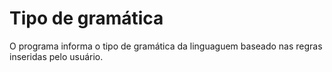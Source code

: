 # Tipo de gramática

O programa informa o tipo de gramática da linguaguem baseado nas regras inseridas pelo usuário.
